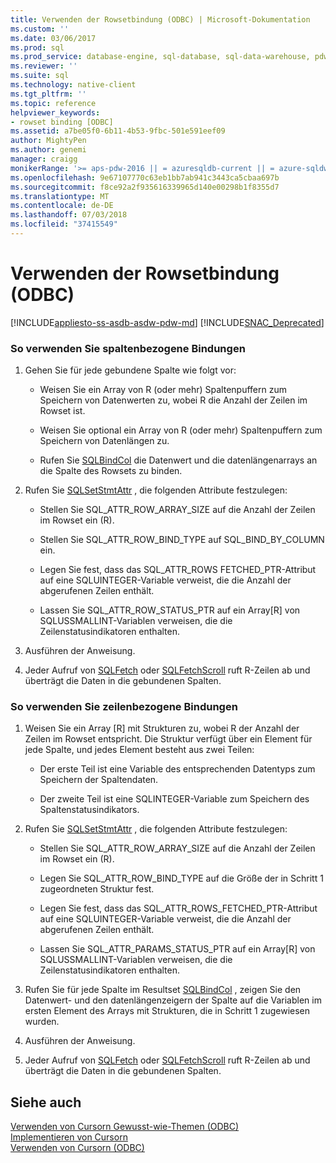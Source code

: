 ```yaml
---
title: Verwenden der Rowsetbindung (ODBC) | Microsoft-Dokumentation
ms.custom: ''
ms.date: 03/06/2017
ms.prod: sql
ms.prod_service: database-engine, sql-database, sql-data-warehouse, pdw
ms.reviewer: ''
ms.suite: sql
ms.technology: native-client
ms.tgt_pltfrm: ''
ms.topic: reference
helpviewer_keywords:
- rowset binding [ODBC]
ms.assetid: a7be05f0-6b11-4b53-9fbc-501e591eef09
author: MightyPen
ms.author: genemi
manager: craigg
monikerRange: '>= aps-pdw-2016 || = azuresqldb-current || = azure-sqldw-latest || >= sql-server-2016 || = sqlallproducts-allversions'
ms.openlocfilehash: 9e67107770c63eb1bb7ab941c3443ca5cbaa697b
ms.sourcegitcommit: f8ce92a2f935616339965d140e00298b1f8355d7
ms.translationtype: MT
ms.contentlocale: de-DE
ms.lasthandoff: 07/03/2018
ms.locfileid: "37415549"
---
```

# <a name="use-rowset-binding-odbc"></a>Verwenden der Rowsetbindung (ODBC)
[!INCLUDE[appliesto-ss-asdb-asdw-pdw-md](../../../includes/appliesto-ss-asdb-asdw-pdw-md.md)]
[!INCLUDE[SNAC_Deprecated](../../../includes/snac-deprecated.md)]

    
### <a name="to-use-column-wise-binding"></a>So verwenden Sie spaltenbezogene Bindungen  
  
1.  Gehen Sie für jede gebundene Spalte wie folgt vor:  
  
    -   Weisen Sie ein Array von R (oder mehr) Spaltenpuffern zum Speichern von Datenwerten zu, wobei R die Anzahl der Zeilen im Rowset ist.  
  
    -   Weisen Sie optional ein Array von R (oder mehr) Spaltenpuffern zum Speichern von Datenlängen zu.  
  
    -   Rufen Sie [SQLBindCol](../../../relational-databases/native-client-odbc-api/sqlbindcol.md) die Datenwert und die datenlängenarrays an die Spalte des Rowsets zu binden.  
  
2.  Rufen Sie [SQLSetStmtAttr](../../../relational-databases/native-client-odbc-api/sqlsetstmtattr.md) , die folgenden Attribute festzulegen:  
  
    -   Stellen Sie SQL_ATTR_ROW_ARRAY_SIZE auf die Anzahl der Zeilen im Rowset ein (R).  
  
    -   Stellen Sie SQL_ATTR_ROW_BIND_TYPE auf SQL_BIND_BY_COLUMN ein.  
  
    -   Legen Sie fest, dass das SQL_ATTR_ROWS FETCHED_PTR-Attribut auf eine SQLUINTEGER-Variable verweist, die die Anzahl der abgerufenen Zeilen enthält.  
  
    -   Lassen Sie SQL_ATTR_ROW_STATUS_PTR auf ein Array[R] von SQLUSSMALLINT-Variablen verweisen, die die Zeilenstatusindikatoren enthalten.  
  
3.  Ausführen der Anweisung.  
  
4.  Jeder Aufruf von [SQLFetch](http://go.microsoft.com/fwlink/?LinkId=58401) oder [SQLFetchScroll](../../../relational-databases/native-client-odbc-api/sqlfetchscroll.md) ruft R-Zeilen ab und überträgt die Daten in die gebundenen Spalten.  
  
### <a name="to-use-row-wise-binding"></a>So verwenden Sie zeilenbezogene Bindungen  
  
1.  Weisen Sie ein Array [R] mit Strukturen zu, wobei R der Anzahl der Zeilen im Rowset entspricht. Die Struktur verfügt über ein Element für jede Spalte, und jedes Element besteht aus zwei Teilen:  
  
    -   Der erste Teil ist eine Variable des entsprechenden Datentyps zum Speichern der Spaltendaten.  
  
    -   Der zweite Teil ist eine SQLINTEGER-Variable zum Speichern des Spaltenstatusindikators.  
  
2.  Rufen Sie [SQLSetStmtAttr](../../../relational-databases/native-client-odbc-api/sqlsetstmtattr.md) , die folgenden Attribute festzulegen:  
  
    -   Stellen Sie SQL_ATTR_ROW_ARRAY_SIZE auf die Anzahl der Zeilen im Rowset ein (R).  
  
    -   Legen Sie SQL_ATTR_ROW_BIND_TYPE auf die Größe der in Schritt 1 zugeordneten Struktur fest.  
  
    -   Legen Sie fest, dass das SQL_ATTR_ROWS_FETCHED_PTR-Attribut auf eine SQLUINTEGER-Variable verweist, die die Anzahl der abgerufenen Zeilen enthält.  
  
    -   Lassen Sie SQL_ATTR_PARAMS_STATUS_PTR auf ein Array[R] von SQLUSSMALLINT-Variablen verweisen, die die Zeilenstatusindikatoren enthalten.  
  
3.  Rufen Sie für jede Spalte im Resultset [SQLBindCol](../../../relational-databases/native-client-odbc-api/sqlbindcol.md) , zeigen Sie den Datenwert- und den datenlängenzeigern der Spalte auf die Variablen im ersten Element des Arrays mit Strukturen, die in Schritt 1 zugewiesen wurden.  
  
4.  Ausführen der Anweisung.  
  
5.  Jeder Aufruf von [SQLFetch](http://go.microsoft.com/fwlink/?LinkId=58401) oder [SQLFetchScroll](../../../relational-databases/native-client-odbc-api/sqlfetchscroll.md) ruft R-Zeilen ab und überträgt die Daten in die gebundenen Spalten.  
  
## <a name="see-also"></a>Siehe auch  
 [Verwenden von Cursorn Gewusst-wie-Themen &#40;ODBC&#41;](../../../relational-databases/native-client-odbc-how-to/cursors/using-cursors-how-to-topics-odbc.md)   
 [Implementieren von Cursorn](../../../relational-databases/native-client-odbc-cursors/implementation/how-cursors-are-implemented.md)   
 [Verwenden von Cursorn &#40;ODBC&#41;](../../../relational-databases/native-client-odbc-how-to/cursors/use-cursors-odbc.md)  
  
  
